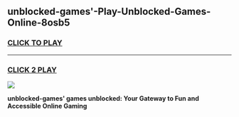 
## unblocked-games'-Play-Unblocked-Games-Online-8osb5
<h3>
<a href="https://premium76.site?title=unblocked-games'&ref=25A">CLICK TO PLAY</a></h3>
<hr>

<h3>
<a href="https://premium76.site?title=unblocked-games'&ref=25A">CLICK 2 PLAY</a>
  
</h3>

<a href="https://premium76.site?title=unblocked-games'&ref=25A"><img src="https://clearcache.store/games.png"></a>


**unblocked-games' games unblocked: Your Gateway to Fun and Accessible Online Gaming**
